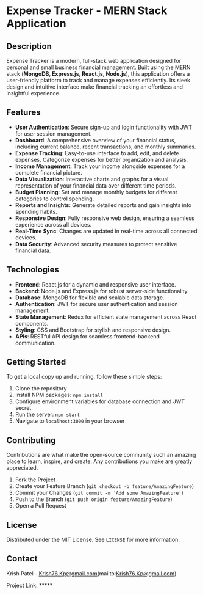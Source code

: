 # Expense Tracker - MERN Stack Application

## Description

Expense Tracker is a modern, full-stack web application designed for personal and small business financial management. Built using the MERN stack (**MongoDB, Express.js, React.js, Node.js**), this application offers a user-friendly platform to track and manage expenses efficiently. Its sleek design and intuitive interface make financial tracking an effortless and insightful experience.

## Features

- **User Authentication**: Secure sign-up and login functionality with JWT for user session management.
- **Dashboard**: A comprehensive overview of your financial status, including current balance, recent transactions, and monthly summaries.
- **Expense Tracking**: Easy-to-use interface to add, edit, and delete expenses. Categorize expenses for better organization and analysis.
- **Income Management**: Track your income alongside expenses for a complete financial picture.
- **Data Visualization**: Interactive charts and graphs for a visual representation of your financial data over different time periods.
- **Budget Planning**: Set and manage monthly budgets for different categories to control spending.
- **Reports and Insights**: Generate detailed reports and gain insights into spending habits.
- **Responsive Design**: Fully responsive web design, ensuring a seamless experience across all devices.
- **Real-Time Sync**: Changes are updated in real-time across all connected devices.
- **Data Security**: Advanced security measures to protect sensitive financial data.

## Technologies

- **Frontend**: React.js for a dynamic and responsive user interface.
- **Backend**: Node.js and Express.js for robust server-side functionality.
- **Database**: MongoDB for flexible and scalable data storage.
- **Authentication**: JWT for secure user authentication and session management.
- **State Management**: Redux for efficient state management across React components.
- **Styling**: CSS and Bootstrap for stylish and responsive design.
- **APIs**: RESTful API design for seamless frontend-backend communication.

## Getting Started

To get a local copy up and running, follow these simple steps:

1. Clone the repository
2. Install NPM packages: `npm install`
3. Configure environment variables for database connection and JWT secret
4. Run the server: `npm start`
5. Navigate to `localhost:3000` in your browser

## Contributing

Contributions are what make the open-source community such an amazing place to learn, inspire, and create. Any contributions you make are greatly appreciated.

1. Fork the Project
2. Create your Feature Branch (`git checkout -b feature/AmazingFeature`)
3. Commit your Changes (`git commit -m 'Add some AmazingFeature'`)
4. Push to the Branch (`git push origin feature/AmazingFeature`)
5. Open a Pull Request

## License

Distributed under the MIT License. See `LICENSE` for more information.

## Contact

Krish Patel - Krish76.Kp@gmail.com(mailto:Krish76.Kp@gmail.com)

Project Link: *****

